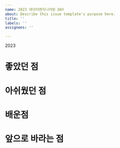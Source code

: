 ```yaml
---
name: 2023 데이터엔지니어링 DAY
about: Describe this issue template's purpose here.
title: ''
labels: ''
assignees: ''

---
```


2023
# 좋았던 점

# 아쉬웠던 점

# 배운점

# 앞으로 바라는 점
